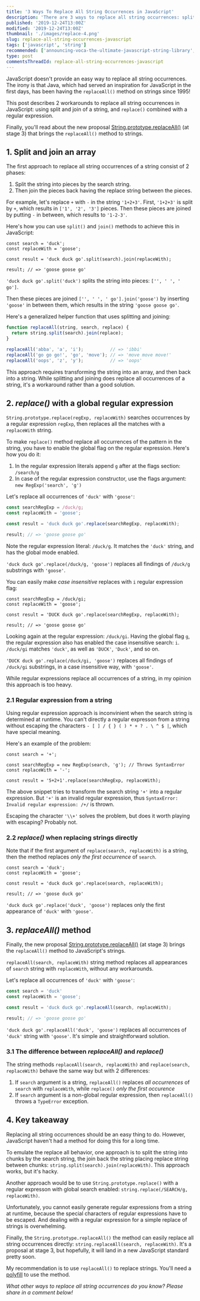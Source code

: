 ```yaml
---
title: '3 Ways To Replace All String Occurrences in JavaScript'
description: 'There are 3 ways to replace all string occurrences: split and join an array, replace() with a regular expression and the new replaceAll() string method.'
published: '2019-12-24T13:00Z'
modified: '2019-12-24T13:00Z'
thumbnail: './images/replace-4.png'
slug: replace-all-string-occurrences-javascript
tags: ['javascript', 'string']
recommended: ['announcing-voca-the-ultimate-javascript-string-library', 'what-every-javascript-developer-should-know-about-unicode']
type: post
commentsThreadId: replace-all-string-occurrences-javascript
---
```


JavaScript doesn't provide an easy way to replace all string occurrences. The irony is that Java, which had served an inspiration for JavaScript in the first days, has been having the `replaceAll()` method on strings since 1995!  

This post describes 2 workarounds to replace all string occurrences in JavaScript: using split and join of a string, and `replace()` combined with a regular expression. 

Finally, you'll read about the new proposal [String.prototype.replaceAll()](https://github.com/tc39/proposal-string-replaceall) (at stage 3) that brings the `replaceAll()` method to strings.   

## 1. Split and join an array

The first approach to replace all string occurrences of a string consist of 2 phases:

1) Split the string into pieces by the search string.
2) Then join the pieces back having the replace string between the pieces.  

For example, let's replace `+` with `-` in the string `'1+2+3'`. First, `'1+2+3'` is split by `+`, which results in `['1', '2', '3']` pieces. Then these pieces are joined by putting `-` in between, which results to `'1-2-3'`.  

Here's how you can use `split()` and `join()` methods to achieve this in JavaScript:

```javascript{4}
const search = 'duck';
const replaceWith = 'goose';

const result = 'duck duck go'.split(search).join(replaceWith);

result; // => 'goose goose go'
```

`'duck duck go'.split('duck')` splits the string into pieces: `['', ' ', ' go']`.  

Then these pieces are joined `['', ' ', ' go'].join('goose')` by inserting `'goose'` in between them, which results in the string `'goose goose go'`.  

Here's a generalized helper function that uses splitting and joining:

```javascript
function replaceAll(string, search, replace) {
  return string.split(search).join(replace);
}

replaceAll('abba', 'a', 'i');          // => 'ibbi'
replaceAll('go go go!', 'go', 'move'); // => 'move move move!'
replaceAll('oops', 'z', 'y');          // => 'oops'
```

This approach requires transforming the string into an array, and then back into a string. While splitting and joining does replace all occurrences of a string, it's a workaround rather than a good solution.  

## 2. *replace()* with a global regular expression

`String.prototype.replace(regExp, replaceWith)` searches occurrences by a regular expression `regExp`, then replaces all the matches with a `replaceWith` string. 

To make `replace()` method replace all occurrences of the pattern in the string, you have to enable the global flag on the regular expression. Here's how you do it:

1) In the regular expression literals append `g` after at the flags section: `/search/g`
2) In case of the regular expression constructor, use the flags argument: `new RegExp('search', 'g')`  

Let's replace all occurrences of `'duck'` with `'goose'`:

```javascript
const searchRegExp = /duck/g;
const replaceWith = 'goose';

const result = 'duck duck go'.replace(searchRegExp, replaceWith);

result; // => 'goose goose go'
```

Note the regular expression literal: `/duck/g`. It matches the `'duck'` string, and has the global mode enabled.  

`'duck duck go'.replace(/duck/g, 'goose')` replaces all findings of `/duck/g` substrings with `'goose'`.  

You can easily make *case insensitive* replaces with `i` regular expression flag:

```javascript{1}
const searchRegExp = /duck/gi;
const replaceWith = 'goose';

const result = 'DUCK duck go'.replace(searchRegExp, replaceWith);

result; // => 'goose goose go'
```

Looking again at the regular expression: `/duck/gi`. Having the global flag `g`, the regular expression also has enabled the case insensitive search: `i`. `/duck/gi` matches `'duck'`, as well as `'DUCK'`, `'Duck'`, and so on.  

`'DUCK duck go'.replace(/duck/gi, 'goose')` replaces all findings of `/duck/gi` substrings, in a case insensitive way, with `'goose'`.  

While regular expressions replace all occurrences of a string, in my opinion this approach is too heavy.  

### 2.1 Regular expression from a string

Using regular expression approach is inconvinient when the search string is determined at runtime. You can't directly a regular expresson from a string without escaping the characters `- [ ] / { } ( ) * + ? . \ ^ $ |`, which have special meaning.  

Here's an example of the problem:

```javascript{3}
const search = '+';

const searchRegExp = new RegExp(search, 'g'); // Throws SyntaxError
const replaceWith = '-';

const result = '5+2+1'.replace(searchRegExp, replaceWith);
```

The above snippet tries to transform the search string `'+'` into a regular expression. But `'+'` is an invalid regular expression, thus `SyntaxError: Invalid regular expression: /+/` is thrown.  

Escaping the character `'\\+'` solves the problem, but does it worth playing with escaping? Probably not.    

### 2.2 *replace()* when replacing strings directly

Note that if the first argument of `replace(search, replaceWith)` is a string, then the method replaces *only the first occurrence* of `search`.  

```javascript{1}
const search = 'duck';
const replaceWith = 'goose';

const result = 'duck duck go'.replace(search, replaceWith);

result; // => 'goose duck go'
```

`'duck duck go'.replace('duck', 'goose')` replaces only the first appearance of `'duck'` with `'goose'`.  

## 3. *replaceAll()* method

Finally, the new proposal [String.prototype.replaceAll()](https://github.com/tc39/proposal-string-replaceall) (at stage 3) brings the `replaceAll()` method to JavaScript's strings.  

`replaceAll(search, replaceWith)` string method replaces all appearances of `search` string with `replaceWith`, without any workarounds.  

Let's replace all occurrences of `'duck'` with `'goose'`:

```javascript
const search = 'duck'
const replaceWith = 'goose';

const result = 'duck duck go'.replaceAll(search, replaceWith);

result; // => 'goose goose go'
```

`'duck duck go'.replaceAll('duck', 'goose')` replaces all occurrences of `'duck'` string with `'goose'`. It's simple and straightforward solution.  

### 3.1 The difference between *replaceAll()* and *replace()*

The string methods `replaceAll(search, replaceWith)` and `replace(search, replaceWith)` behave the same way but with 2 differences:

1) If `search` argument is a string, `replaceAll()` replaces *all occurrences* of `search` with `replaceWith`, while `replace()` *only the first occurence*  
2) If `search` argument is a non-global regular expression, then `replaceAll()` throws a `TypeError` exception.  

## 4. Key takeaway

Replacing all string occurrences should be an easy thing to do. However, JavaScript haven't had a method for doing this for a long time.

To emulate the replace all behavior, one approach is to split the string into chunks by the search string, the join back the string placing replace string between chunks: `string.split(search).join(replaceWith)`. This approach works, but it's hacky.

Another approach would be to use `String.prototype.replace()` with a regular expresson with global search enabled: `string.replace(/SEARCH/g, replaceWith)`.

Unfortunately, you cannot easily generate regular expressions from a string at runtime, because the special characters of regular expressions have to be escaped. And dealing with a regular expression for a simple replace of strings is overwhelming.

Finally, the `String.prototype.replaceAll()` the method can easily replace all string occurrences directly: `string.replaceAll(search, replaceWith)`. It's a proposal at stage 3, but hopefully, it will land in a new JavaScript standard pretty soon.

My recommendation is to use `replaceAll()` to replace strings. You'll need a [polyfill](https://github.com/zloirock/core-js#stringreplaceall) to use the method.  

*What other ways to replace all string occurrences do you know? Please share in a comment below!*
